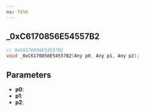 ```yaml
---
ns: TASK
---
```

## _0xC6170856E54557B2

```c
// 0xC6170856E54557B2
void _0xC6170856E54557B2(Any p0, Any p1, Any p2);
```

## Parameters
* **p0**:
* **p1**:
* **p2**:
